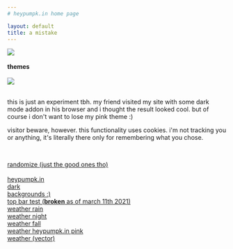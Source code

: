 ```yaml
---
# heypumpk.in home page

layout: default
title: a mistake
---
```


<img src="{{ site.baseurl }}/assets/img/dividers/stars.gif"><br><br>
<b>themes</b><br><br>
<img src="{{ site.baseurl }}/assets/img/dividers/stars.gif"><br><br>
<p>this is just an experiment tbh. my friend visited my site with some dark mode addon in his browser and i thought the result looked cool. but of course i don't want to lose my pink theme :)</p>
<p>visitor beware, however. this functionality uses cookies. i'm not tracking you or anything, it's literally there only for remembering what you chose.</p> <br>

<a href="#" onClick="applyCookie('random')">randomize (just the good ones tho)</a> <br><br>
<a href="#" onClick="themeApply('default.css')">heypumpk.in</a> <br>
<a href="#" onClick="themeApply('dark.css')">dark</a> <br>
<a href="#" onClick="themeApply('bgs.css')">backgrounds :)</a> <br>
<a href="#" onClick="themeApply('topbartest.css')">top bar test (<b>broken</b> as of march 11th 2021)</a> <br>
<a href="#" onClick="themeApply('weather.css')">weather rain</a><br>
<a href="#" onClick="themeApply('weather_purple.css')">weather night</a><br>
<a href="#" onClick="themeApply('weather_fall.css')">weather fall</a><br>
<a href="#" onClick="themeApply('weather_heypumpkin.css')">weather heypumpk.in pink</a><br>
<a href="#" onClick="themeApply('weathersvg.css')">weather (vector)</a><br>

<script>
    function themeApply(theme) { 
        document.getElementById('themecss').href = '{{ site.baseurl }}/assets/css/' + theme;
        document.cookie = "theme=" + theme +"; path=/; expires=Fri, 31 Dec 9999 23:59:59 GMT";
    };

    function applyCookie(theme) {
        document.cookie = "theme=" + theme +"; path=/; expires=Fri, 31 Dec 9999 23:59:59 GMT";
    }
</script>